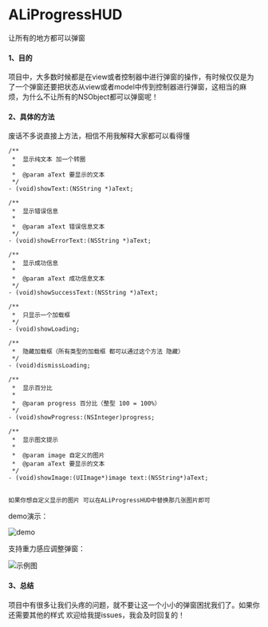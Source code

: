 # ALiProgressHUD
让所有的地方都可以弹窗

#### 1、目的
 项目中，大多数时候都是在view或者控制器中进行弹窗的操作，有时候仅仅是为了一个弹窗还要把状态从view或者model中传到控制器进行弹窗，这相当的麻烦，为什么不让所有的NSObject都可以弹窗呢！
 
 
####  2、具体的方法

废话不多说直接上方法，相信不用我解释大家都可以看得懂

```
/**
 *  显示纯文本 加一个转圈
 *
 *  @param aText 要显示的文本
 */
- (void)showText:(NSString *)aText;

/**
 *  显示错误信息
 *
 *  @param aText 错误信息文本
 */
- (void)showErrorText:(NSString *)aText;

/**
 *  显示成功信息
 *
 *  @param aText 成功信息文本
 */
- (void)showSuccessText:(NSString *)aText;

/**
 *  只显示一个加载框
 */
- (void)showLoading;

/**
 *  隐藏加载框（所有类型的加载框 都可以通过这个方法 隐藏）
 */
- (void)dismissLoading;

/**
 *  显示百分比
 *
 *  @param progress 百分比（整型 100 = 100%）
 */
- (void)showProgress:(NSInteger)progress;

/**
 *  显示图文提示
 *
 *  @param image 自定义的图片
 *  @param aText 要显示的文本
 */
- (void)showImage:(UIImage*)image text:(NSString*)aText;


```

`如果你想自定义显示的图片 可以在ALiProgressHUD中替换那几张图片即可`

demo演示：

![demo](https://i.niupic.com/images/2016/09/08/RnE9pQ.gif)

支持重力感应调整弹窗：

![示例图](http://og0h689k8.bkt.clouddn.com/16-11-3/41928219.jpg)

#### 3、总结
 
 项目中有很多让我们头疼的问题，就不要让这一个小小的弹窗困扰我们了。如果你还需要其他的样式 欢迎给我提issues，我会及时回复的！
